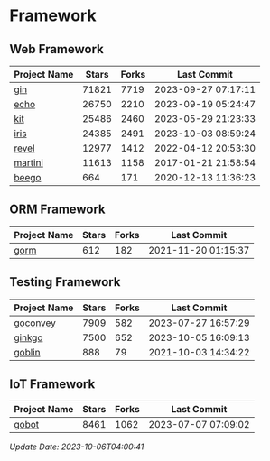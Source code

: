 # Framework

## Web Framework
| Project Name | Stars | Forks | Last Commit |
| ------------ | ----- | ----- | ----------- |
| [gin](https://github.com/gin-gonic/gin) | 71821 | 7719 | 2023-09-27 07:17:11 |
| [echo](https://github.com/labstack/echo) | 26750 | 2210 | 2023-09-19 05:24:47 |
| [kit](https://github.com/go-kit/kit) | 25486 | 2460 | 2023-05-29 21:23:33 |
| [iris](https://github.com/kataras/iris) | 24385 | 2491 | 2023-10-03 08:59:24 |
| [revel](https://github.com/revel/revel) | 12977 | 1412 | 2022-04-12 20:53:30 |
| [martini](https://github.com/go-martini/martini) | 11613 | 1158 | 2017-01-21 21:58:54 |
| [beego](https://github.com/astaxie/beego) | 664 | 171 | 2020-12-13 11:36:23 |

## ORM Framework
| Project Name | Stars | Forks | Last Commit |
| ------------ | ----- | ----- | ----------- |
| [gorm](https://github.com/jinzhu/gorm) | 612 | 182 | 2021-11-20 01:15:37 |

## Testing Framework
| Project Name | Stars | Forks | Last Commit |
| ------------ | ----- | ----- | ----------- |
| [goconvey](https://github.com/smartystreets/goconvey) | 7909 | 582 | 2023-07-27 16:57:29 |
| [ginkgo](https://github.com/onsi/ginkgo) | 7500 | 652 | 2023-10-05 16:09:13 |
| [goblin](https://github.com/franela/goblin) | 888 | 79 | 2021-10-03 14:34:22 |

## IoT Framework
| Project Name | Stars | Forks | Last Commit |
| ------------ | ----- | ----- | ----------- |
| [gobot](https://github.com/hybridgroup/gobot) | 8461 | 1062 | 2023-07-07 07:09:02 |

*Update Date: 2023-10-06T04:00:41*